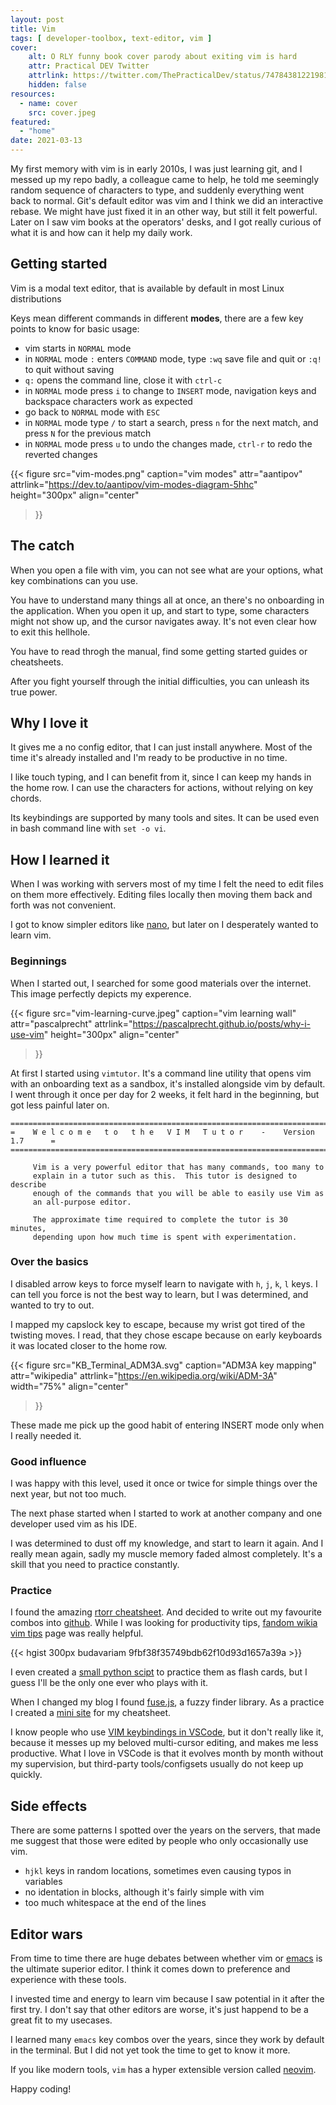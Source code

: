 ```yaml
---
layout: post
title: Vim
tags: [ developer-toolbox, text-editor, vim ]
cover:
    alt: O RLY funny book cover parody about exiting vim is hard
    attr: Practical DEV Twitter
    attrlink: https://twitter.com/ThePracticalDev/status/747843812219813888/photo/1
    hidden: false
resources:
  - name: cover
    src: cover.jpeg
featured:
  - "home"
date: 2021-03-13
---
```


My first memory with vim is in early 2010s, I was just learning git, and I messed up my repo badly,
a colleague came to help, he told me seemingly random sequence of characters to type,
and suddenly everything went back to normal. Git's default editor was vim and I think we did an interactive rebase.
We might have just fixed it in an other way, but still it felt powerful.
Later on I saw vim books at the operators' desks, and I got really curious of what it is and how can it help my daily work.

<!--more-->

## Getting started

Vim is a modal text editor, that is available by default in most Linux distributions

Keys mean different commands in different **modes**,
there are a few key points to know for basic usage:

- vim starts in `NORMAL` mode
- in `NORMAL` mode `:` enters `COMMAND` mode, type `:wq` save file and quit or `:q!` to quit without saving
- `q:` opens the command line, close it with `ctrl-c`
- in `NORMAL` mode press `i` to change to `INSERT` mode, navigation keys and backspace characters work as expected
- go back to `NORMAL` mode with `ESC`
- in `NORMAL` mode type `/` to start a search, press `n` for the next match, and press `N` for the previous match
- in `NORMAL` mode press `u` to undo the changes made, `ctrl-r` to redo the reverted changes

{{< figure
    src="vim-modes.png"
    caption="vim modes"
    attr="aantipov"
    attrlink="https://dev.to/aantipov/vim-modes-diagram-5hhc"
    height="300px"
    align="center"
>}}

## The catch

When you open a file with vim, you can not see what are your options, what key combinations can you use.

You have to understand many things all at once, an there's no onboarding in the application.
When you open it up, and start to type, some characters might not show up, and the cursor navigates away.
It's not even clear how to exit this hellhole.

You have to read throgh the manual, find some getting started guides or cheatsheets.

After you fight yourself through the initial difficulties, you can unleash its true power.

## Why I love it

It gives me a no config editor, that I can just install anywhere.
Most of the time it's already installed and I'm ready to be productive in no time.

I like touch typing, and I can benefit from it, since I can keep my hands in the home row.
I can use the characters for actions, without relying on key chords.

Its keybindings are supported by many tools and sites.
It can be used even in bash command line with `set -o vi`.

## How I learned it

When I was working with servers most of my time I felt the need to edit files on them more effectively.
Editing files locally then moving them back and forth was not convenient.

I got to know simpler editors like [nano](https://en.wikipedia.org/wiki/GNU_nano),
but later on I desperately wanted to learn vim.

### Beginnings

When I started out, I searched for some good materials over the internet. This image perfectly depicts my experence.

{{< figure
    src="vim-learning-curve.jpeg"
    caption="vim learning wall"
    attr="pascalprecht"
    attrlink="https://pascalprecht.github.io/posts/why-i-use-vim"
    height="300px"
    align="center"
>}}

At first I started using `vimtutor`.
It's a command line utility that opens vim with an onboarding text as a sandbox,
it's installed alongside vim by default.
I went through it once per day for 2 weeks, it felt hard in the beginning, but got less painful later on.

```text
===============================================================================
=    W e l c o m e   t o   t h e   V I M   T u t o r    -    Version 1.7      =
===============================================================================

     Vim is a very powerful editor that has many commands, too many to
     explain in a tutor such as this.  This tutor is designed to describe
     enough of the commands that you will be able to easily use Vim as
     an all-purpose editor.

     The approximate time required to complete the tutor is 30 minutes,
     depending upon how much time is spent with experimentation.

```

### Over the basics

I disabled arrow keys to force myself learn to navigate with `h`, `j`, `k`, `l` keys.
I can tell you force is not the best way to learn, but I was determined, and wanted to try to out.

I mapped my capslock key to escape, because my wrist got tired of the twisting moves.
I read, that they chose escape because on early keyboards it was located closer to the home row.

{{< figure
    src="KB_Terminal_ADM3A.svg"
    caption="ADM3A key mapping"
    attr="wikipedia"
    attrlink="https://en.wikipedia.org/wiki/ADM-3A"
    width="75%"
    align="center"
>}}

These made me pick up the good habit of entering INSERT mode only when I really needed it.

### Good influence

I was happy with this level, used it once or twice for simple things over the next year, but not too much.

The next phase started when I started to work at another company and one developer used vim as his IDE.

I was determined to dust off my knowledge, and start to learn it again.
And I really mean again, sadly my muscle memory faded almost completely.
It's a skill that you need to practice constantly.

### Practice

I found the amazing [rtorr cheatsheet](https://vim.rtorr.com/).
And decided to write out my favourite combos into
[github](https://github.com/budavariam/learn-vim/blob/master/vim-cheatsheet.md).
While I was looking for productivity tips,
[fandom wikia vim tips](https://vim.fandom.com/wiki/Vim_Tips_Wiki) page was really helpful.

{{< hgist 300px budavariam 9fbf38f35749bdb62f10d93d1657a39a >}}

I even created a
[small python scipt](https://github.com/budavariam/learn-vim/blob/master/practice.py)
to practice them as flash cards, but I guess I'll be the only one ever who plays with it.

When I changed my blog I found [fuse.js](https://fusejs.io/), a fuzzy finder library.
As a practice I created a [mini site](https://budavariam.github.io/learn-vim/) for my cheatsheet.

I know people who use
[VIM keybindings in VSCode](https://marketplace.visualstudio.com/items?itemName=vscodevim.vim),
but it don't really like it,
because it messes up my beloved multi-cursor editing, and makes me less productive.
What I love in VSCode is that it evolves month by month without my supervision,
but third-party tools/configsets usually do not keep up quickly.

## Side effects

There are some patterns I spotted over the years on the servers,
that made me suggest that those were edited by people who only occasionally use vim.

- `hjkl` keys in random locations, sometimes even causing typos in variables
- no identation in blocks, although it's fairly simple with vim
- too much whitespace at the end of the lines

## Editor wars

From time to time there are huge debates between whether vim or
[emacs](https://www.gnu.org/software/emacs/) is the ultimate superior editor.
I think it comes down to preference and experience with these tools.

I invested time and energy to learn vim because I saw potential in it after the first try.
I don't say that other editors are worse, it's just happend to be a great fit to my usecases.

I learned many `emacs` key combos over the years, since they work by default in the terminal.
But I did not yet took the time to get to know it more.

If you like modern tools, `vim` has a hyper extensible version called [neovim](https://neovim.io/).

Happy coding!

